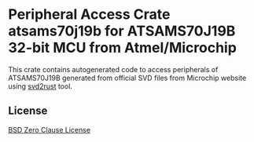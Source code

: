 # Peripheral Access Crate atsams70j19b for ATSAMS70J19B 32-bit MCU from Atmel/Microchip

This crate contains autogenerated code to access peripherals of ATSAMS70J19B generated from official SVD files from Microchip website using [svd2rust](https://github.com/rust-embedded/svd2rust/) tool.

## License

[BSD Zero Clause License](https://choosealicense.com/licenses/0bsd/)
